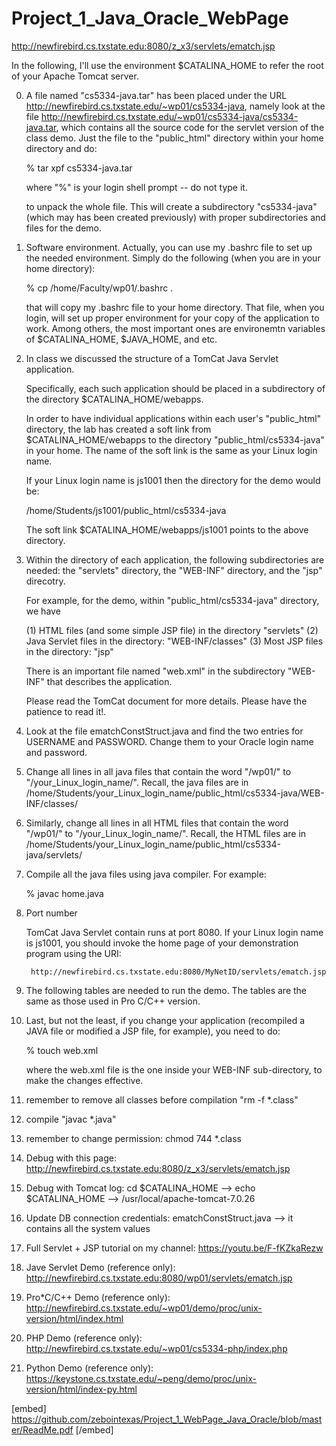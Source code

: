 # Project_1_Java_Oracle_WebPage

http://newfirebird.cs.txstate.edu:8080/z_x3/servlets/ematch.jsp

In the following, I'll use the environment $CATALINA_HOME to refer the
root of your Apache Tomcat server.

0. A file named "cs5334-java.tar" has been placed under the
   URL http://newfirebird.cs.txstate.edu/~wp01/cs5334-java, namely look at the file
   http://newfirebird.cs.txstate.edu/~wp01/cs5334-java/cs5334-java.tar,
   which contains all the source code for the servlet version of the class demo.
   Just the file to the "public_html" directory within your home directory and
   do:

     % tar xpf cs5334-java.tar
   
   where "%" is your login shell prompt -- do not type it.

   to unpack the whole file. This will create a subdirectory "cs5334-java" (which may
   has been created previously) with proper subdirectories and files for the demo.

1. Software environment. Actually, you can use my .bashrc file to set up the needed environment.
   Simply do the following (when you are in your home directory):

    % cp /home/Faculty/wp01/.bashrc .

   that will copy my .bashrc file to your home directory. That file, when you login, will set
   up proper environment for your copy of the application to work. Among others, the most
   important ones are environemtn variables of $CATALINA_HOME, $JAVA_HOME, and etc.


2. In class we discussed the structure of a TomCat Java Servlet application.

   Specifically, each such application should be placed in a subdirectory of
   the directory $CATALINA_HOME/webapps.

   In order to have individual applications within each user's "public_html" directory,
   the lab has created a soft link from $CATALINA_HOME/webapps to the directory
   "public_html/cs5334-java" in your home. The name of the soft link is the same
   as your Linux login name.

   If your Linux login name is js1001 then the directory for the demo would be:

    /home/Students/js1001/public_html/cs5334-java

   The soft link $CATALINA_HOME/webapps/js1001 points to the above directory.

3. Within the directory of each application, the following subdirectories are needed:
   the "servlets" directory, the "WEB-INF" directory, and the "jsp" direcotry.

   For example, for the demo, within "public_html/cs5334-java" directory, we have
   
   (1) HTML files (and some simple JSP file) in the directory "servlets"
   (2) Java Servlet files in the directory: "WEB-INF/classes"
   (3) Most JSP files in the directory: "jsp"

   There is an important file named "web.xml" in the subdirectory "WEB-INF" that
   describes the application.

   Please read the TomCat document for more details. Please have the patience to read it!.


4. Look at the file ematchConstStruct.java and find the two entries for
   USERNAME and PASSWORD. Change them to your Oracle login name
   and password.

5. Change all lines in all java files that contain the word "/wp01/" to "/your_Linux_login_name/".
   Recall, the java files are in /home/Students/your_Linux_login_name/public_html/cs5334-java/WEB-INF/classes/

6. Similarly, change all lines in all HTML files that contain the word "/wp01/" to "/your_Linux_login_name/".
   Recall, the HTML files are in /home/Students/your_Linux_login_name/public_html/cs5334-java/servlets/

7. Compile all the java files using java compiler. For example:

      % javac home.java


8. Port number

   TomCat Java Servlet contain runs at port 8080. If your Linux login name is js1001, you should
   invoke the home page of your demonstration program using the URI:

        http://newfirebird.cs.txstate.edu:8080/MyNetID/servlets/ematch.jsp


9. The following tables are needed to run the demo. The tables are the same as those used
   in Pro C/C++ version.


10. Last, but not the least, if you change your application (recompiled a JAVA file or modified
    a JSP file, for example), you need to do:

    % touch web.xml

    where the web.xml file is the one inside your WEB-INF sub-directory, to make the changes effective.

11. remember to remove all classes before compilation "rm -f *.class" 

12. compile "javac *.java"

13. remember to change permission: chmod 744 *.class

14. Debug with this page:  http://newfirebird.cs.txstate.edu:8080/z_x3/servlets/ematch.jsp  

15. Debug with Tomcat log: cd $CATALINA_HOME  -->  echo $CATALINA_HOME  --> /usr/local/apache-tomcat-7.0.26

16. Update DB connection credentials: ematchConstStruct.java --> it contains all the system values

17. Full Servlet + JSP tutorial on my channel: https://youtu.be/F-fKZkaRezw

18. Jave Servlet Demo (reference only): http://newfirebird.cs.txstate.edu:8080/wp01/servlets/ematch.jsp 

19. Pro*C/C++ Demo (reference only): http://newfirebird.cs.txstate.edu/~wp01/demo/proc/unix-version/html/index.html

20. PHP Demo (reference only): http://newfirebird.cs.txstate.edu/~wp01/cs5334-php/index.php 

21. Python Demo (reference only): https://keystone.cs.txstate.edu/~peng/demo/proc/unix-version/html/index-py.html


[embed] https://github.com/zebointexas/Project_1_WebPage_Java_Oracle/blob/master/ReadMe.pdf [/embed]
